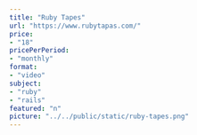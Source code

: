 ```yaml
---
title: "Ruby Tapes"
url: "https://www.rubytapas.com/"
price: 
- "18"
pricePerPeriod: 
- "monthly"
format: 
- "video"
subject: 
- "ruby"
- "rails"
featured: "n"
picture: "../../public/static/ruby-tapes.png"
---
```


